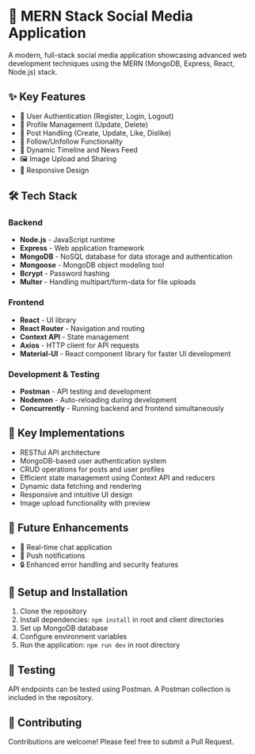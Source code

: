# 🚀 MERN Stack Social Media Application

A modern, full-stack social media application showcasing advanced web development techniques using the MERN (MongoDB, Express, React, Node.js) stack.

## ✨ Key Features

- 🔐 User Authentication (Register, Login, Logout)
- 👤 Profile Management (Update, Delete)
- 📝 Post Handling (Create, Update, Like, Dislike)
- 🔗 Follow/Unfollow Functionality
- 📅 Dynamic Timeline and News Feed
- 🖼️ Image Upload and Sharing
- 📱 Responsive Design

## 🛠️ Tech Stack

### Backend
- **Node.js** - JavaScript runtime
- **Express** - Web application framework
- **MongoDB** - NoSQL database for data storage and authentication
- **Mongoose** - MongoDB object modeling tool
- **Bcrypt** - Password hashing
- **Multer** - Handling multipart/form-data for file uploads

### Frontend
- **React** - UI library
- **React Router** - Navigation and routing
- **Context API** - State management
- **Axios** - HTTP client for API requests
- **Material-UI** - React component library for faster UI development

### Development & Testing
- **Postman** - API testing and development
- **Nodemon** - Auto-reloading during development
- **Concurrently** - Running backend and frontend simultaneously

## 🌟 Key Implementations

- RESTful API architecture
- MongoDB-based user authentication system
- CRUD operations for posts and user profiles
- Efficient state management using Context API and reducers
- Dynamic data fetching and rendering
- Responsive and intuitive UI design
- Image upload functionality with preview

## 🔮 Future Enhancements

- 💬 Real-time chat application
- 🔔 Push notifications
- 🔒 Enhanced error handling and security features

## 🚀 Setup and Installation

1. Clone the repository
2. Install dependencies: `npm install` in root and client directories
3. Set up MongoDB database
4. Configure environment variables
5. Run the application: `npm run dev` in root directory

## 🧪 Testing

API endpoints can be tested using Postman. A Postman collection is included in the repository.

## 🤝 Contributing

Contributions are welcome! Please feel free to submit a Pull Request.
